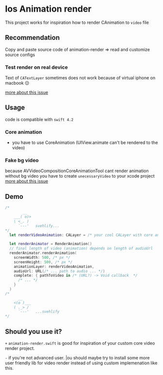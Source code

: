 
# Ios Animation render

This project works for inspiration how to render CAnimation to `video` file

## Recommendation
Copy and paste source code of animation-render => read and customize source configs

### Test render on real device

Text of `CATextLayer` sometimes does not work because of virtual iphone on macbook 😔

[more about this issue](https://stackoverflow.com/questions/39760147/ios-10-0-10-1-avplayerlayer-doesnt-show-video-after-using-avvideocomposition)


## Usage
code is compatible with `swift 4.2`

### Core animation
- you have to use CoreAnimation (UIView.animate can't be rendered to the video)

### Fake bg video
because AVVideoCompositionCoreAnimationTool cant render animation without bg video
you have to create `unecessaryVideo` to your xcode project
[more about this issue](https://stackoverflow.com/questions/10281872/catextlayer-doesnt-appear-in-an-avmutablecomposition-when-running-from-a-unit-t)



## Demo  


```swift
/*
        __
    ___( o)>
    \ <_. )
      `---'   svehlify...
*/
  let renderVideoAnimation: CALayer = /* your cool CALayer with core animation */
  
  let renderAnimator = RenderAnimation()
  // final length of video (animation) depends on length of audioUrl
  renderAnimator.renderAnimation(
    screenWidth: 500, /* px */
    screenHeight: 500, /* px */
    animationLayer: renderVideoAnimation,
    audioUrl: URL(/* ... path to audio ... */)
    complete: { pathToVideo in /* (URL?) -> Void callback  */
      /* ... */
    }
  )
/*
      __
    <(o )___
    ( ._> /
      `---'   ...svehlify
*/
```


## Should you use it?

`+` `animation-render.swift` is good for inspiration of your custom core video render project.

`-` if you're not advanced user. |ou should maybe try to install some more user friendly lib for video render instead of using custom implemenation like this.

